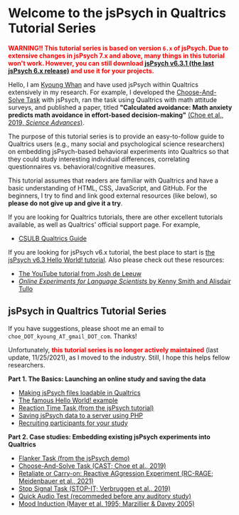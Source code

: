 # Welcome to the jsPsych in Qualtrics Tutorial Series

<font color=red>**WARNING!! This tutorial series is based on version `6.x` of jsPsych. Due to extensive changes in jsPsych 7.x and above, many things in this tutorial won't work. However, you can still download [jsPsych v6.3.1 (the last jsPsych 6.x release)](https://github.com/jspsych/jsPsych/releases/download/v6.3.1/jspsych-6.3.1.zip) and use it for your projects.**</font>

Hello, I am [Kyoung Whan](https://kywch.github.io) and have used jsPsych within Qualtrics extensively in my research. 
For example, I developed the [Choose-And-Solve Task](https://kywch.github.io/CAST_jsPsych/) with jsPsych, 
ran the task using Qualtrics with math attitude surveys, and published a paper, 
titled **"Calculated avoidance: Math anxiety predicts math avoidance in effort-based decision-making"** 
[(Choe et al., 2019, *Science Advances*)](https://advances.sciencemag.org/content/5/11/eaay1062).

The purpose of this tutorial series is to provide an easy-to-follow guide to Qualtrics users (e.g., many social and psychological science researchers) on embedding jsPsych-based behavioral experiments into Qualtrics so that they could study interesting individual differences, correlating questionnaires vs. behavioral/cognitive measures. 

This tutorial assumes that readers are familiar with Qualtrics and have a basic understanding of HTML, CSS, JavaScript, and GitHub.
For the beginners, I try to find and link good external resources (like below), so **please do not give up and give it a try**.

If you are looking for Qualtrics tutorials, there are other excellent tutorials available, as well as Qualtrics' official support page. For example,

* [CSULB Qualtrics Guide](https://csulb.libguides.com/qualtrics/)

If you are looking for jsPsych v6.x tutorial, the best place to start is [the jsPsych v6.3 Hello World! tutorial](https://www.jspsych.org/6.3/tutorials/hello-world/). Also please check out these resources:

* [The YouTube tutorial from Josh de Leeuw](https://www.youtube.com/playlist?list=PLnfo1lBY1P2Mf_o6rV5wiqqn92Mw3UTGh)
* [*Online Experiments for Language Scientists* by Kenny Smith and Alisdair Tullo](https://kennysmithed.github.io/oels2021/)

<h2>jsPsych in Qualtrics Tutorial Series</h2>

If you have suggestions, please shoot me an email to  `choe_DOT_kyoung_AT_gmail_DOT_com`. Thanks!

Unfortunately, <font color=red>**this tutorial series is no longer actively maintained**</font> (last update, 11/25/2021), as I moved to the industry. Still, I hope this helps fellow researchers.

**Part 1. The Basics: Launching an online study and saving the data**

* [Making jsPsych files loadable in Qualtrics](github-pages.md)
* [The famous Hello World! example](hello-world.md)
* [Reaction Time Task (from the jsPsych tutorial)](rt-task.md)
* [Saving jsPsych data to a server using PHP](save-php.md)
* [Recruiting participants for your study](participants.md)

**Part 2. Case studies: Embedding existing jsPsych experiments into Qualtrics**

* [Flanker Task (from the jsPsych demo)](flanker.md)
* [Choose-And-Solve Task (CAST; Choe et al., 2019)](choose-and-solve.md)
* [Retaliate or Carry-on: Reactive AGgression Experiment (RC-RAGE; Meidenbauer et al., 2021)](rc-rage.md)
* [Stop Signal Task (STOP-IT; Verbruggen et al., 2019)](stop-it.md)
* [Quick Audio Test (recommeded before any auditory study)](audio-test.md)
* [Mood Induction (Mayer et al. 1995; Marzillier & Davey 2005)](mood-induction.md)
